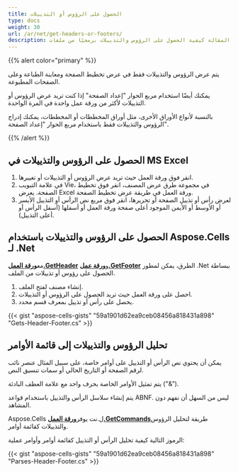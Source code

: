 ```yaml
---
title: الحصول على الرؤوس أو التذييلات
type: docs
weight: 30
url: /ar/net/get-headers-or-footers/
description: تشرح هذه المقالة كيفية الحصول على الرؤوس والتذييلات برمجيًا من ملفات Excel أو OpenOffice باستخدام مكتبة C# أو API أو .NET.
---
```

{{% alert color="primary" %}}

 يتم عرض الرؤوس والتذييلات فقط في عرض تخطيط الصفحة ومعاينة الطباعة وعلى الصفحات المطبوعة.

 يمكنك أيضًا استخدام مربع الحوار "إعداد الصفحة" إذا كنت تريد عرض الرؤوس أو التذييلات لأكثر من ورقة عمل واحدة في المرة الواحدة.

بالنسبة لأنواع الأوراق الأخرى، مثل أوراق المخططات أو المخططات، يمكنك إدراج الرؤوس والتذييلات فقط باستخدام مربع الحوار "إعداد الصفحة".

{{% /alert %}}

##  **الحصول على الرؤوس والتذييلات في MS Excel**
1. انقر فوق ورقة العمل حيث تريد عرض الرؤوس أو التذييلات أو تغييرها.
2. في علامة التبويب Vie، في مجموعة طرق عرض المصنف، انقر فوق تخطيط الصفحة.
يعرض Excel ورقة العمل في طريقة عرض تخطيط الصفحة.
3. لعرض رأس أو تذييل الصفحة أو تحريرها، انقر فوق مربع نص الرأس أو التذييل الأيسر أو الأوسط أو الأيمن الموجود أعلى صفحة ورقة العمل أو أسفلها (أسفل الرأس أو أعلى التذييل).


##  **الحصول على الرؤوس والتذييلات باستخدام Aspose.Cells لـ .Net**
 مع[**ورقة العمل.GetHeader**](https://reference.aspose.com/cells/net/aspose.cells/worksheet/GetHeader/) و[**ورقة عمل.GetFooter**](https://reference.aspose.com/cells/net/aspose.cells/worksheet/GetFooter/) الطرق، يمكن لمطور .Net ببساطة الحصول على رؤوس أو تذييلات من الملف.

1. إنشاء مصنف لفتح الملف.
2. احصل على ورقة العمل حيث تريد الحصول على الرؤوس أو التذييلات.
3. يحصل على رأس أو تذييل بمعرف قسم محدد.

{{< gist "aspose-cells-gists" "59a1901d62ea9ceb08456a818431a898" "Gets-Header-Footer.cs" >}}

##  **تحليل الرؤوس والتذييلات إلى قائمة الأوامر**
يمكن أن يحتوي نص الرأس أو التذييل على أوامر خاصة، على سبيل المثال عنصر نائب لرقم الصفحة أو التاريخ الحالي أو سمات تنسيق النص.

يتم تمثيل الأوامر الخاصة بحرف واحد مع علامة العطف البادئة ("&").

يتم إنشاء سلاسل الرأس والتذييل باستخدام قواعد ABNF. ليس من السهل أن نفهم دون المشاهد.

 Aspose.Cells ل.نت يوفر[**ورقة العمل.GetCommands**](https://reference.aspose.com/cells/net/aspose.cells/worksheet/GetCommands/)طريقة لتحليل الرؤوس والتذييلات كقائمة أوامر.

الرموز التالية كيفية تحليل الرأس أو التذييل كقائمة أوامر وأوامر عملية:

{{< gist "aspose-cells-gists" "59a1901d62ea9ceb08456a818431a898" "Parses-Header-Footer.cs" >}}
